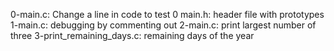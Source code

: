 0-main.c: Change a line in code to test 0
main.h: header file with prototypes
1-main.c: debugging by commenting out
2-main.c: print largest number of three
3-print_remaining_days.c: remaining days of the year
 
